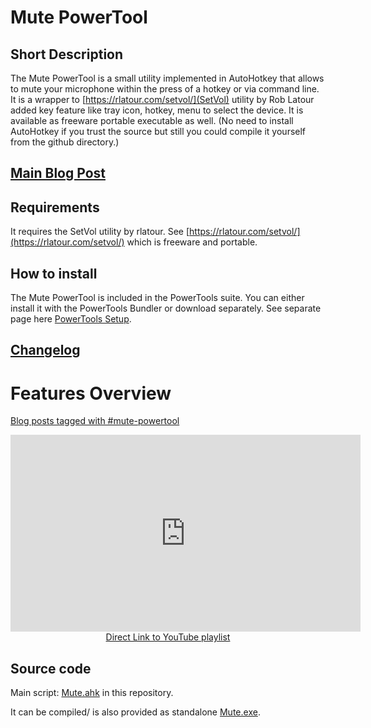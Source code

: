 # Mute PowerTool

## Short Description

The Mute PowerTool is a small utility implemented in AutoHotkey that allows to mute your microphone within the press of a hotkey or via command line.
It is a wrapper to [https://rlatour.com/setvol/](SetVol) utility by Rob Latour added key feature like tray icon, hotkey, menu to select the device.
It is available as freeware portable executable as well. (No need to install AutoHotkey if you trust the source but still you could compile it yourself from the github directory.)

## [Main Blog Post](https://tdalon.blogspot.com/2021/02/mute-powertool.html)

## Requirements

It requires the SetVol utility by rlatour. See [https://rlatour.com/setvol/](https://rlatour.com/setvol/) which is freeware and portable.

## How to install

The Mute PowerTool is included in the PowerTools suite. You can either install it with the PowerTools Bundler or download separately.
See separate page here [PowerTools Setup](PowerTools-Setup).

## [Changelog](Mute-PowerTool-(Changelog))

# Features Overview

[Blog posts tagged with #mute-powertool](https://tdalon.blogspot.com/search/label/mute-powertool)

<div align="center"><iframe width="560" height="315" src="https://www.youtube.com/embed/videoseries?list=PLUSZfg60tAwLIIs8TpcOJIG9ghbQd5nHj" frameborder="0" allow="accelerometer; autoplay; encrypted-media; gyroscope; picture-in-picture" allowfullscreen></iframe><br><a href="https://www.youtube.com/playlist?list=PLUSZfg60tAwLIIs8TpcOJIG9ghbQd5nHj">Direct Link to YouTube playlist</a></div>

## Source code

Main script: [Mute.ahk](https://github.com/tdalon/ahk/blob/master/Mute.ahk) in this repository.

It can be compiled/ is also provided as standalone [Mute.exe](https://github.com/tdalon/ahk/blob/master/PowerTools/Mute.exe).
